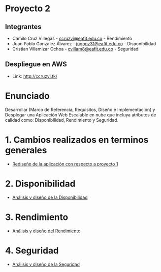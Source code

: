 # Proyecto 2 

## Integrantes 

- Camilo Cruz Villegas - ccruzvi@eafit.edu.co - Rendimiento
- Juan Pablo Gonzalez Álvarez - jugonz31@eafit.edu.co - Disponibilidad
- Cristian Villamizar Ochoa - cvillam8@eafit.edu.co - Seguridad

## Despliegue en AWS

- Link: http://ccruzvi.tk/

# Enunciado

Desarrollar (Marco de Referencia, Requisitos, Diseño e Implementación) y Desplegar una Aplicación Web Escalable en nube que incluya atributos de calidad como: Disponibilidad, Rendimiento y Seguridad.

# 1. Cambios realizados en terminos generales 
* [Rediseño de la aplicación con respecto a proyecto 1](cambios.md)

# 2. Disponibilidad
* [Análisis y diseño de la Disponibilidad](disponibilidad.md)

# 3. Rendimiento
* [Análisis y diseño del Rendimiento](rendimiento.md)

# 4. Seguridad
* [Análisis y diseño de la Seguridad](seguridad.md)

